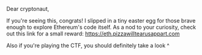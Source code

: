 Dear cryptonaut,

If you're seeing this, congrats! I slipped in a tiny easter egg for those brave enough to explore Ethereum's code itself. As a nod to your curiosity, check out this link for a small reward: https://eth.pizzawilltearusappart.com

Also if you're playing the CTF, you should definitely take a look ^
